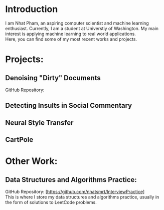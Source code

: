 # Introduction
I am Nhat Pham, an aspiring computer scientist and machine learning enthusiast. Currently, I am a student at Universtiy of Washington. My main interest is applying machine learning to real world applications.
<br/>
Here, you can find some of my most recent works and projects.
# Projects:
## Denoising "Dirty" Documents
GitHub Repository:
## Detecting Insults in Social Commentary
## Neural Style Transfer
## CartPole
# Other Work:
## Data Structures and Algorithms Practice:
GitHub Repository: [https://github.com/nhatsmrt/InterviewPractice]
<br/>
This is where I store my data structures and algorithms practice, usually in the form of solutions to LeetCode problems.
